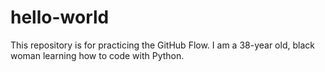 # hello-world
This repository is for practicing the GitHub Flow.
I am a 38-year old, black woman learning how to code with Python.
